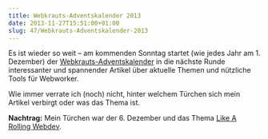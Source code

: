 ```yaml
---
title: Webkrauts-Adventskalender 2013
date: 2013-11-27T15:51:00+01:00
slug: 47/Webkrauts-Adventskalender-2013
---
```


Es ist wieder so weit – am kommenden Sonntag startet (wie jedes Jahr am 1. Dezember) der [Webkrauts-Adventskalender](http://webkrauts.de) in die nächste Runde interessanter und spannender Artikel über aktuelle Themen und nützliche Tools für Webworker.

Wie immer verrate ich (noch) nicht, hinter welchem Türchen sich mein Artikel verbirgt oder was das Thema ist.

**Nachtrag:** Mein Türchen war der 6. Dezember und das Thema [Like A Rolling Webdev](http://webkrauts.de/artikel/2013/kolumne-like-a-rolling-webdev).

